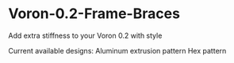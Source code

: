 # Voron-0.2-Frame-Braces
Add extra stiffness to your Voron 0.2 with style

Current available designs:
Aluminum extrusion pattern
Hex pattern




